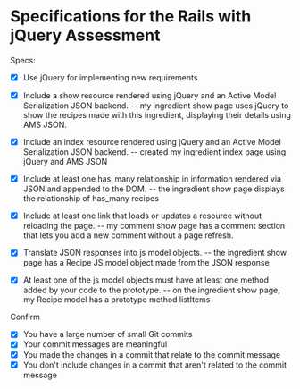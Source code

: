 # Specifications for the Rails with jQuery Assessment

Specs:
- [x] Use jQuery for implementing new requirements

- [x] Include a show resource rendered using jQuery and an Active Model Serialization JSON backend.
 -- my ingredient show page uses jQuery to show the recipes made with this ingredient, displaying their details using AMS JSON.

- [x] Include an index resource rendered using jQuery and an Active Model Serialization JSON backend.
  -- created my ingredient index page using jQuery and AMS JSON

- [x] Include at least one has_many relationship in information rendered via JSON and appended to the DOM.
 -- the ingredient show page displays the relationship of has_many recipes

- [x] Include at least one link that loads or updates a resource without reloading the page.
  -- my comment show page has a comment section that lets you add a new comment without a page refresh.

- [x] Translate JSON responses into js model objects.
  -- the ingredient show page has a Recipe JS model object made from the JSON response

- [x] At least one of the js model objects must have at least one method added by your code to the prototype.
  -- on the ingredient show page, my Recipe model has a prototype method listItems

Confirm
- [x] You have a large number of small Git commits
- [x] Your commit messages are meaningful
- [x] You made the changes in a commit that relate to the commit message
- [x] You don't include changes in a commit that aren't related to the commit message
